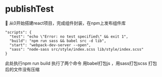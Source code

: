 # publishTest


🎉 从0开始搭建react项目，完成组件封装，在npm上发布组件库
  ```
  "scripts": {
    "test": "echo \"Error: no test specified\" && exit 1",
    "build": "npm run sass && babel src -d lib",
    "start": "webpack-dev-server --open",
    "sass": "node-sass src/style/index.scss lib/style/index.scss"
  }
   ```
   此处执行npm run build 执行了两个命令
   用babel打包js ，用sass打包scss
   打包后的文件没有压缩
